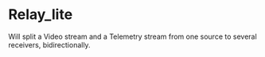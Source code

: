 # Relay_lite
Will split a Video stream and a Telemetry stream from one source to several receivers, bidirectionally.  
